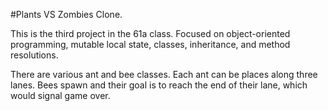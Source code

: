 #Plants VS Zombies Clone.

This is the third project in the 61a class. Focused on object-oriented programming, mutable local state, classes, inheritance, and method resolutions.

There are various ant and bee classes. Each ant can be places along three lanes. Bees spawn and their goal is to reach the end of their lane, which would signal game over.
